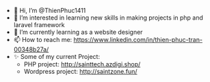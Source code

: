 - 👋 Hi, I’m @ThienPhuc1411
- 👀 I’m interested in learning new skills in making projects in php and laravel framework
- 🌱 I’m currently learning as a website designer
- 📫 How to reach me: https://www.linkedin.com/in/thien-phuc-tran-00348b27a/
- ✨ Some of my current Project: 
   - PHP project: http://sainttech.azdigi.shop/
   - Wordpress project: http://saintzone.fun/
<!---
ThienPhuc1411/ThienPhuc1411 is a ✨ special ✨ repository because its `README.md` (this file) appears on your GitHub profile.
You can click the Preview link to take a look at your changes.
--->
